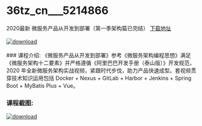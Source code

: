 # 36tz_cn___5214866
2020最新 微服务产品从开发到部署（第一季架构篇已完结）
[下载地址](http://www.36tz.cn/article/5214866 "下载地址")
<br/></br>[![download](http://36tz.cn/muke_img/2020_08_1-40-300x236.png "下载地址")](http://www.36tz.cn/article/5214866 "下载地址")
<br/></br>### 课程介绍:
《微服务产品从开发到部署》参考《微服务架构编程思想》满足《微服务架构十二要素》并严格遵循《阿里巴巴开发手册（泰山版）》开发规范，2020 年全新微服务架构实战视频，紧跟时代步伐，助力产品快速成型。套视频贯穿技术知识运用包括 Docker + Nexus + GitLab + Harbor + Jenkins + Spring Boot + MyBatis Plus + Vue。

### 课程截图:
[![download](http://36tz.cn/muke_img/2020_08_2-38.png "下载地址")](http://www.36tz.cn/article/5214866 "下载地址")
